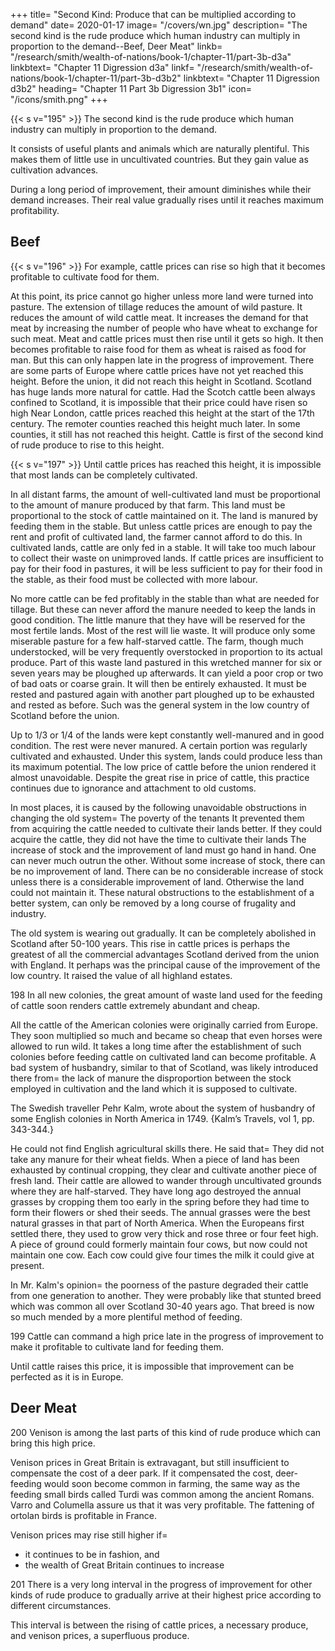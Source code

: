 +++
title=  "Second Kind: Produce that can be multiplied according to demand"
date=  2020-01-17
image=  "/covers/wn.jpg"
description=  "The second kind is the rude produce which human industry can multiply in proportion to the demand--Beef, Deer Meat"
linkb=  "/research/smith/wealth-of-nations/book-1/chapter-11/part-3b-d3a"
linkbtext=  "Chapter 11 Digression d3a"
linkf=  "/research/smith/wealth-of-nations/book-1/chapter-11/part-3b-d3b2"
linkbtext=  "Chapter 11 Digression d3b2"
heading=  "Chapter 11 Part 3b Digression 3b1"
icon=  "/icons/smith.png"
+++


{{< s v="195" >}} The second kind is the rude produce which human industry can multiply in proportion to the demand.

It consists of useful plants and animals which are naturally plentiful. This makes them of little use in uncultivated countries. But they gain value as cultivation advances.

During a long period of improvement, their amount diminishes while their demand increases. Their real value gradually rises until it reaches maximum profitability.


## Beef

{{< s v="196" >}} For example, cattle prices can rise so high that it becomes profitable to cultivate food for them.

At this point, its price cannot go higher unless more land were turned into pasture.
The extension of tillage reduces the amount of wild pasture.
It reduces the amount of wild cattle meat.
It increases the demand for that meat by increasing the number of people who have wheat to exchange for such meat.
Meat and cattle prices must then rise until it gets so high.
It then becomes profitable to raise food for them as wheat is raised as food for man.
But this can only happen late in the progress of improvement.
There are some parts of Europe where cattle prices have not yet reached this height.
Before the union, it did not reach this height in Scotland.
Scotland has huge lands more natural for cattle.
Had the Scotch cattle been always confined to Scotland, it is impossible that their price could have risen so high
Near London, cattle prices reached this height at the start of the 17th century.
The remoter counties reached this height much later.
In some counties, it still has not reached this height.
Cattle is first of the second kind of rude produce to rise to this height.


{{< s v="197" >}} Until cattle prices has reached this height, it is impossible that most lands can be completely cultivated.

In all distant farms, the amount of well-cultivated land must be proportional to the amount of manure produced by that farm.
This land must be proportional to the stock of cattle maintained on it.
The land is manured by feeding them in the stable.
But unless cattle prices are enough to pay the rent and profit of cultivated land, the farmer cannot afford to do this.
In cultivated lands, cattle are only fed in a stable.
It will take too much labour to collect their waste on unimproved lands.
If cattle prices are insufficient to pay for their food in pastures, it will be less sufficient to pay for their food in the stable, as their food must be collected with more labour.

No more cattle can be fed profitably in the stable than what are needed for tillage.
But these can never afford the manure needed to keep the lands in good condition.
The little manure that they have will be reserved for the most fertile lands.
Most of the rest will lie waste.
It will produce only some miserable pasture for a few half-starved cattle.
The farm, though much understocked, will be very frequently overstocked in proportion to its actual produce.
Part of this waste land pastured in this wretched manner for six or seven years may be ploughed up afterwards.
It can yield a poor crop or two of bad oats or coarse grain.
It will then be entirely exhausted.
It must be rested and pastured again with another part ploughed up to be exhausted and rested as before.
Such was the general system in the low country of Scotland before the union.

Up to 1/3 or 1/4 of the lands were kept constantly well-manured and in good condition.
The rest were never manured.
A certain portion was regularly cultivated and exhausted.
Under this system, lands could produce less than its maximum potential.
The low price of cattle before the union rendered it almost unavoidable.
Despite the great rise in price of cattle, this practice continues due to ignorance and attachment to old customs.

In most places, it is caused by the following unavoidable obstructions in changing the old system= 
The poverty of the tenants
It prevented them from acquiring the cattle needed to cultivate their lands better.
If they could acquire the cattle, they did not have the time to cultivate their lands
The increase of stock and the improvement of land must go hand in hand.
One can never much outrun the other.
Without some increase of stock, there can be no improvement of land.
There can be no considerable increase of stock unless there is a considerable improvement of land.
Otherwise the land could not maintain it.
These natural obstructions to the establishment of a better system, can only be removed by a long course of frugality and industry.

The old system is wearing out gradually.
It can be completely abolished in Scotland after 50-100 years.
This rise in cattle prices is perhaps the greatest of all the commercial advantages Scotland derived from the union with England.
It perhaps was the principal cause of the improvement of the low country.
It raised the value of all highland estates.

198 In all new colonies, the great amount of waste land used for the feeding of cattle soon renders cattle extremely abundant and cheap.

All the cattle of the American colonies were originally carried from Europe.
They soon multiplied so much and became so cheap that even horses were allowed to run wild.
It takes a long time after the establishment of such colonies before feeding cattle on cultivated land can become profitable.
A bad system of husbandry, similar to that of Scotland, was likely introduced there from= 
the lack of manure
the disproportion between the stock employed in cultivation and the land which it is supposed to cultivate.


The Swedish traveller Pehr Kalm, wrote about the system of husbandry of some English colonies in North America in 1749. {Kalm’s Travels, vol 1, pp. 343-344.}

He could not find English agricultural skills there. He said that= 
They did not take any manure for their wheat fields.
When a piece of land has been exhausted by continual cropping, they clear and cultivate another piece of fresh land.
Their cattle are allowed to wander through uncultivated grounds where they are half-starved.
They have long ago destroyed the annual grasses by cropping them too early in the spring before they had time to form their flowers or shed their seeds.
The annual grasses were the best natural grasses in that part of North America.
When the Europeans first settled there, they used to grow very thick and rose three or four feet high.
A piece of ground could formerly maintain four cows, but now could not maintain one cow.
Each cow could give four times the milk it could give at present.

In Mr. Kalm's opinion=  the poorness of the pasture degraded their cattle from one generation to another.
They were probably like that stunted breed which was common all over Scotland 30-40 years ago.
That breed is now so much mended by a more plentiful method of feeding.

199 Cattle can command a high price late in the progress of improvement to make it profitable to cultivate land for feeding them.

Until cattle raises this price, it is impossible that improvement can be perfected as it is in Europe.


## Deer Meat

200 Venison is among the last parts of this kind of rude produce which can bring this high price.

Venison prices in Great Britain is extravagant, but still insufficient to compensate the cost of a deer park.
If it compensated the cost, deer-feeding would soon become common in farming, the same way as the feeding small birds called Turdi was common among the ancient Romans.
Varro and Columella assure us that it was very profitable.
The fattening of ortolan birds is profitable in France.

Venison prices may rise still higher if= 
- it continues to be in fashion, and
- the wealth of Great Britain continues to increase

201 There is a very long interval in the progress of improvement for other kinds of rude produce to gradually arrive at their highest price according to different circumstances.

This interval is between the rising of cattle prices, a necessary produce, and venison prices, a superfluous produce.

